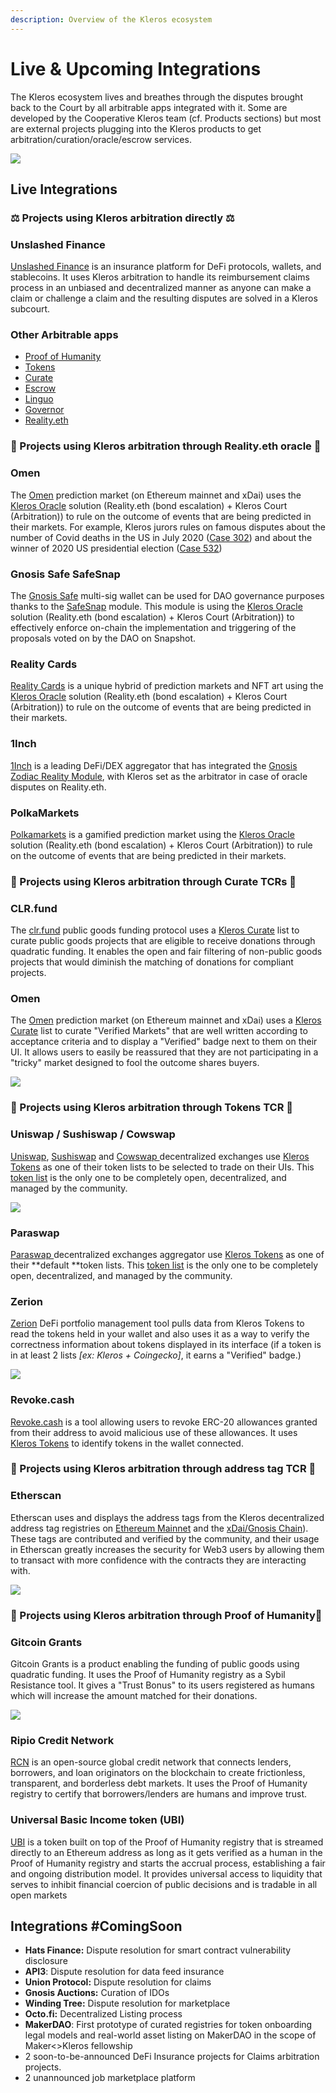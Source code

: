 ```yaml
---
description: Overview of the Kleros ecosystem
---
```


# Live & Upcoming Integrations

The Kleros ecosystem lives and breathes through the disputes brought back to the Court by all arbitrable apps integrated with it. Some are developed by the Cooperative Kleros team (cf. Products sections) but most are external projects plugging into the Kleros products to get arbitration/curation/oracle/escrow services.

![](<../.gitbook/assets/ecosystem-chart (5).png>)

## Live Integrations

### ⚖️ Projects using Kleros arbitration directly ⚖️

### Unslashed Finance

[Unslashed Finance](https://unslashed.finance) is an insurance platform for DeFi protocols, wallets, and stablecoins. It uses Kleros arbitration to handle its reimbursement claims process in an unbiased and decentralized manner as anyone can make a claim or challenge a claim and the resulting disputes are solved in a Kleros subcourt.

### Other Arbitrable apps

* [Proof of Humanity](https://kleros.gitbook.io/docs/products/proof-of-humanity)
* [Tokens](https://kleros.gitbook.io/docs/products/tokens)
* [Curate](https://kleros.gitbook.io/docs/products/curate)
* [Escrow](https://kleros.gitbook.io/docs/products/escrow)
* [Linguo](https://kleros.gitbook.io/docs/products/linguo)
* [Governor](https://kleros.gitbook.io/docs/products/governor)
* [Reality.eth](https://kleros.gitbook.io/docs/products/oracle)

### 🔮 Projects using Kleros arbitration through Reality.eth oracle 🔮

### Omen

The [Omen](https://omen.eth.link) prediction market (on Ethereum mainnet and xDai) uses the [Kleros Oracle](https://kleros.gitbook.io/docs/products/oracle) solution (Reality.eth (bond escalation) + Kleros Court (Arbitration)) to rule on the outcome of events that are being predicted in their markets. For example, Kleros jurors rules on famous disputes about the number of Covid deaths in the US in July 2020 ([Case 302](https://thedailychain.com/an-important-case-for-the-decentralized-world-with-kleros/)) and about the winner of 2020 US presidential election ([Case 532](https://twitter.com/jimmyragosa/status/1341293611682553856?lang=en))

### Gnosis Safe SafeSnap

The [Gnosis Safe](https://gnosis-safe.io) multi-sig wallet can be used for DAO governance purposes thanks to the [SafeSnap](https://blog.gnosis.pm/introducing-safesnap-the-first-in-a-decentralized-governance-tool-suite-for-the-gnosis-safe-ea67eb95c34f) module. This module is using the [Kleros Oracle](https://kleros.gitbook.io/docs/products/oracle) solution (Reality.eth (bond escalation) + Kleros Court (Arbitration)) to effectively enforce on-chain the implementation and triggering of the proposals voted on by the DAO on Snapshot.

### Reality Cards <a href="#reality-cards" id="reality-cards"></a>

​[Reality Cards](https://realitycards.io) is a unique hybrid of prediction markets and NFT art using the [Kleros Oracle](https://kleros.gitbook.io/docs/products/oracle) solution (Reality.eth (bond escalation) + Kleros Court (Arbitration)) to rule on the outcome of events that are being predicted in their markets.

### 1Inch <a href="#reality-cards" id="reality-cards"></a>

[1Inch](https://1inch.io) is a leading DeFi/DEX aggregator that has integrated the [Gnosis Zodiac Reality Module](https://gnosis.github.io/zodiac/docs/tutorial-module-reality/get-started/), with Kleros set as the arbitrator in case of oracle disputes on Reality.eth. &#x20;

### PolkaMarkets​

[Polkamarkets](https://www.polkamarkets.com) is a gamified prediction market using the [Kleros Oracle](https://kleros.gitbook.io/docs/products/oracle) solution (Reality.eth (bond escalation) + Kleros Court (Arbitration)) to rule on the outcome of events that are being predicted in their markets.

### 📝 Projects using Kleros arbitration through Curate TCRs 📝

### CLR.fund

The [clr.fund](https://clr.fund) public goods funding protocol uses a [Kleros Curate](https://curate.kleros.io/tcr/0x2E3B10aBf091cdc53cC892A50daBDb432e220398) list to curate public goods projects that are eligible to receive donations through quadratic funding. It enables the open and fair filtering of non-public goods projects that would diminish the matching of donations for compliant projects.

### Omen

The [Omen](https://omen.eth.link) prediction market (on Ethereum mainnet and xDai) uses a [Kleros Curate](https://curate.kleros.io/tcr/0xb72103eE8819F2480c25d306eEAb7c3382fBA612) list to curate "Verified Markets" that are well written according to acceptance criteria and to display a "Verified" badge next to them on their UI. It allows users to easily be reassured that they are not participating in a "tricky" market designed to fool the outcome shares buyers.

![](<../.gitbook/assets/image (63).png>)

### 🔵 Projects using Kleros arbitration through Tokens TCR 🔵

### Uniswap / Sushiswap / Cowswap

[Uniswap](https://uniswap.org), [Sushiswap](https://sushi.com) and [Cowswap ](https://cowswap.exchange)decentralized exchanges use [Kleros Tokens](https://tokens.kleros.io/tokens) as one of their token lists to be selected to trade on their UIs. This [token list](https://tokenlists.org/token-list?url=t2crtokens.eth) is the only one to be completely open, decentralized, and managed by the community.

![](<../.gitbook/assets/image (61).png>)

### Paraswap

[Paraswap ](https://paraswap.io/#/?network=ethereum)decentralized exchanges aggregator use [Kleros Tokens](https://tokens.kleros.io/tokens) as one of their \*\*default \*\*token lists. This [token list](https://tokenlists.org/token-list?url=t2crtokens.eth) is the only one to be completely open, decentralized, and managed by the community.

### Zerion

[Zerion](https://app.zerion.io) DeFi portfolio management tool pulls data from Kleros Tokens to read the tokens held in your wallet and also uses it as a way to verify the correctness information about tokens displayed in its interface (if a token is in at least 2 lists _\[ex: Kleros + Coingecko]_, it earns a "Verified" badge.)

![](<../.gitbook/assets/image (66).png>)

### Revoke.cash

[Revoke.cash](https://kleros.gitbook.io/docs/products/tokens) is a tool allowing users to revoke ERC-20 allowances granted from their address to avoid malicious use of these allowances. It uses [Kleros Tokens](https://kleros.gitbook.io/docs/products/tokens) to identify tokens in the wallet connected.

### 🔵 Projects using Kleros arbitration through address tag TCR 🔵

### Etherscan

Etherscan uses and displays the address tags from the Kleros decentralized address tag registries on [Ethereum Mainnet](https://curate.kleros.io/tcr/0x6e31d83b0c696f7d57241d3dffd0f2b628d14c67?chainId=1) and the [xDai/Gnosis Chain](https://curate.kleros.io/tcr/0x76944a2678A0954A610096Ee78E8CEB8d46d5922?chainId=100)). These tags are contributed and verified by the community, and their usage in Etherscan greatly increases the security for Web3 users by allowing them to transact with more confidence with the contracts they are interacting with.

![](<../.gitbook/assets/image (94).png>)

### 👤 Projects using Kleros arbitration through Proof of Humanity👤

### Gitcoin Grants

Gitcoin Grants is a product enabling the funding of public goods using quadratic funding. It uses the Proof of Humanity registry as a Sybil Resistance tool. It gives a "Trust Bonus" to its users registered as humans which will increase the amount matched for their donations.

![](../.gitbook/assets/poh-gitcoin.gif)

### Ripio Credit Network

[RCN](https://ripiocredit.network) is an open-source global credit network that connects lenders, borrowers, and loan originators on the blockchain to create frictionless, transparent, and borderless debt markets. It uses the Proof of Humanity registry to certify that borrowers/lenders are humans and improve trust.

### Universal Basic Income token (UBI)

[UBI](https://blog.kleros.io/introducing-ubi-universal-basic-income-for-humans/) is a token built on top of the Proof of Humanity registry that is streamed directly to an Ethereum address as long as it gets verified as a human in the Proof of Humanity registry and starts the accrual process, establishing a fair and ongoing distribution model. It provides universal access to liquidity that serves to inhibit financial coercion of public decisions and is tradable in all open markets

## Integrations #ComingSoon

* **Hats Finance:** Dispute resolution for smart contract vulnerability disclosure
* **API3**: Dispute resolution for data feed insurance
* **Union Protocol:** Dispute resolution for claims
* **Gnosis Auctions:** Curation of IDOs
* **Winding Tree:** Dispute resolution for marketplace
* **Octo.fi:** Decentralized Listing process
* **MakerDAO**: First prototype of curated registries for token onboarding legal models and real-world asset listing on MakerDAO in the scope of Maker<>Kleros fellowship
* 2 soon-to-be-announced DeFi Insurance projects for Claims arbitration projects.
* 2 unannounced job marketplace platform
